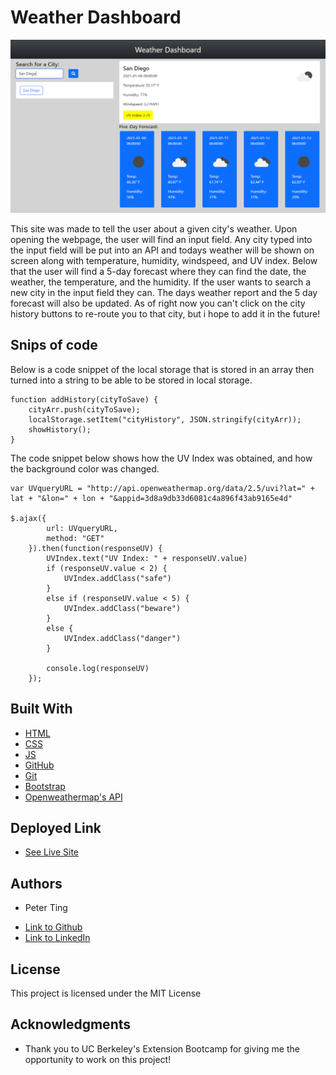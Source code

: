 # Weather Dashboard

![Site picture](Assets/Capture.PNG)

This site was made to tell the user about a given city's weather. Upon opening the webpage, the user will find an input field. Any city typed into the input field will be put into an API and todays weather will be shown on screen along with temperature, humidity, windspeed, and UV index. Below that the user will find a 5-day forecast where they can find the date, the weather, the temperature, and the humidity. If the user wants to search a new city in the input field they can. The days weather report and the 5 day forecast will also be updated. As of right now you can't click on the city history buttons to re-route you to that city, but i hope to add it in the future!

## Snips of code

Below is a code snippet of the local storage that is stored in an array then turned into a string to be able to be stored in local storage.

```
function addHistory(cityToSave) {
    cityArr.push(cityToSave);
    localStorage.setItem("cityHistory", JSON.stringify(cityArr));
    showHistory();
}
```

The code snippet below shows how the UV Index was obtained, and how the background color was changed.

```
var UVqueryURL = "http://api.openweathermap.org/data/2.5/uvi?lat=" + lat + "&lon=" + lon + "&appid=3d8a9db33d6081c4a896f43ab9165e4d"

$.ajax({
        url: UVqueryURL,
        method: "GET"
    }).then(function(responseUV) {
        UVIndex.text("UV Index: " + responseUV.value)
        if (responseUV.value < 2) {
            UVIndex.addClass("safe")
        }
        else if (responseUV.value < 5) {
            UVIndex.addClass("beware")
        }
        else {
            UVIndex.addClass("danger")
        }

        console.log(responseUV)
    });
```

## Built With

* [HTML](https://developer.mozilla.org/en-US/docs/Web/HTML)
* [CSS](https://developer.mozilla.org/en-US/docs/Web/CSS)
* [JS](https://www.javascript.com/)
* [GitHub](https://github.com/)
* [Git](https://git-scm.com/)
* [Bootstrap](https://getbootstrap.com/docs/5.0/getting-started/introduction/)
* [Openweathermap's API](https://openweathermap.org/api)

## Deployed Link

* [See Live Site](https://pting1995.github.io/weather/)

## Authors

* Peter Ting

- [Link to Github](https://github.com/Pting1995)
- [Link to LinkedIn](https://www.linkedin.com/in/pting002/)

## License

This project is licensed under the MIT License 

## Acknowledgments

* Thank you to UC Berkeley's Extension Bootcamp for giving me the opportunity to work on this project!